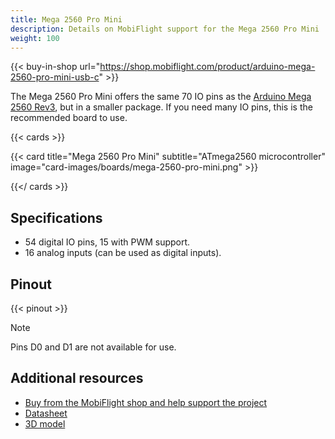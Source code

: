 ```yaml
---
title: Mega 2560 Pro Mini
description: Details on MobiFlight support for the Mega 2560 Pro Mini
weight: 100
---
```


{{< buy-in-shop url="https://shop.mobiflight.com/product/arduino-mega-2560-pro-mini-usb-c" >}}

The Mega 2560 Pro Mini offers the same 70 IO pins as the [Arduino Mega 2560 Rev3](/boards/arduino-mega-2560),
but in a smaller package. If you need many IO pins, this is the recommended board to use.

{{< cards >}}

{{< card title="Mega 2560 Pro Mini" subtitle="ATmega2560 microcontroller" image="card-images/boards/mega-2560-pro-mini.png" >}}

{{</ cards >}}

## Specifications

- 54 digital IO pins, 15 with PWM support.
- 16 analog inputs (can be used as digital inputs).

## Pinout

{{< pinout >}}

> [!NOTE]
> Pins D0 and D1 are not available for use.

## Additional resources

- [Buy from the MobiFlight shop and help support the project](https://shop.mobiflight.com/product/arduino-mega-2560-pro-mini-usb-c)
- [Datasheet](https://www.enmindustry.de/WebRoot/Store31/Shops/88169453/5FFE/0DC7/1617/A559/78B1/0A0C/6D12/6D9F/Mega2650PRO-Datasheet.pdf)
- [3D model](https://grabcad.com/library/arduino-mega-2560-pro-3)

